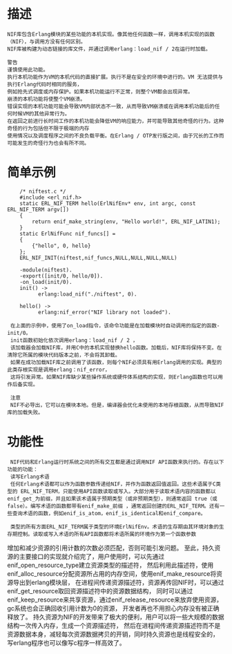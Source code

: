 # 描述
    NIF库包含Erlang模块的某些功能的本机实现。像其他任何函数一样，调用本机实现的函数（NIF），与调用方没有任何区别。
    NIF库被构建为动态链接的库文件，并通过调用erlang：load_nif / 2在运行时加载。
    
    警告
    谨慎使用此功能。
    执行本机功能作为VM的本机代码的直接扩展。执行不是在安全的环境中进行的。VM 无法提供与执行Erlang代码时相同的服务，
    例如抢先式调度或内存保护。如果本机功能运行不正常，则整个VM都会出现异常。
    崩溃的本机功能将使整个VM崩溃。
    错误实现的本机功能可能会导致VM内部状态不一致，从而导致VM崩溃或在调用本机功能后的任何时候VM的其他异常行为。
    在返回之前进行长时间工作的本机功能会降低VM的响应能力，并可能导致其他奇怪的行为。这种奇怪的行为包括但不限于极端的内存
    使用情况以及调度程序之间的不良负载平衡。在Erlang / OTP发行版之间，由于冗长的工作而可能发生的奇怪行为也会有所不同。
    
# 简单示例
```
    /* niftest.c */
    #include <erl_nif.h>
    static ERL_NIF_TERM hello(ErlNifEnv* env, int argc, const ERL_NIF_TERM argv[])
    {
        return enif_make_string(env, "Hello world!", ERL_NIF_LATIN1);
    }
    static ErlNifFunc nif_funcs[] =
    {
        {"hello", 0, hello}
    };
    ERL_NIF_INIT(niftest,nif_funcs,NULL,NULL,NULL,NULL)  
```
```
    -module(niftest).
    -export([init/0, hello/0]).
    -on_load(init/0).
    init() ->
          erlang:load_nif("./niftest", 0).
    
    hello() ->
          erlang:nif_error("NIF library not loaded").
```  
     在上面的示例中，使用了on_load指令，该命令功能是在加载模块时自动调用的指定的函数-init/0。
     init函数初始化依次调用erlang：load_nif / 2 ，
     该加载器会加载NIF库，并用C中的本机实现替换hello函数。加载后，NIF库将保持不变。在清除它所属的模块代码版本之前，不会将其卸载。 
     如果在成功加载NIF库之前调用了该函数，则每个NIF必须具有用Erlang调用的实现。典型的此类存根实现是调用erlang：nif_error，
     这将引发异常。如果NIF库缺少某些操作系统或硬件体系结构的实现，则Erlang函数也可以用作后备实现。     
     
     注意
     NIF不必导出，它可以在模块本地。但是，编译器会优化未使用的本地存根函数，从而导致NIF库的加载失败。
     
# 功能性
     NIF代码和Erlang运行时系统之间的所有交互都是通过调用NIF API函数来执行的。存在以下功能的功能：   
     读写Erlang术语
     任何Erlang术语都可以作为函数参数传递给NIF，并作为函数返回值返回。这些术语属于C类型的 ERL_NIF_TERM，只能使用API​​函数读取或写入。大部分用于读取术语内容的函数都以enif_get_为前缀，并且如果该术语属于预期类型（或非预期类型），则通常返回 true（或false）。编写术语的函数都带有enif_make_前缀 ，通常返回创建的ERL_NIF_TERM。还有一些查询术语的函数，例如enif_is_atom，enif_is_identical和enif_compare。
     
     类型的所有方面ERL_NIF_TERM属于类型的环境ErlNifEnv。术语的生存期由其环境对象的生存期控制。读取或写入术语的所有API函数都将术语所属的环境作为第一个函数参数
     
增加和减少资源的引用计数的次数必须匹配，否则可能引发问题。
至此，持久资源的主要接口的实现就介绍完了，用户使用时，可以先通过enif_open_resource_type建立资源类型的描述符，
然后利用此描述符，使用enif_alloc_resource分配资源所占用的内存空间，使用enif_make_resource将资源导出到erlang模块层，
在进程间传递资源描述符，资源再传回NIF时，可以通过enif_get_resource取回资源描述符中的资源数据结构，
同时可以通过enif_keep_resource来共享资源，通过enif_release_resource来放弃使用资源，gc系统也会正确回收引用计数为0的资源，
开发者再也不用担心内存没有被正确释放了。
持久资源为NIF的开发带来了极大的便利，用户可以将一些大规模的数据结构一次传入内存，生成一个资源描述符，
然后在进程间传递资源描述符而不是资源数据本身，减轻每次资源数据拷贝的开销，同时持久资源也是线程安全的，
写erlang程序也可以像写c程序一样高效了。     
     
     